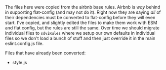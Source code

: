 The files here were copied from the airbnb base rules.  Airbnb is *way* behind in supporting flat-config (and may not do it).  Right now they are saying *all* of their dependencies must be converted to flat-config before they will even start.
I've copied, and slightly edited the files to make them work with ESM and flat config, but the rules are still the same.
Over time we should migrate individual files to `sdviRules` where we setup our own defaults in individual files so we don't load a bunch of stuff and then just override it in the main eslint.config.js file.

Files that have already been converted:
- style.js
